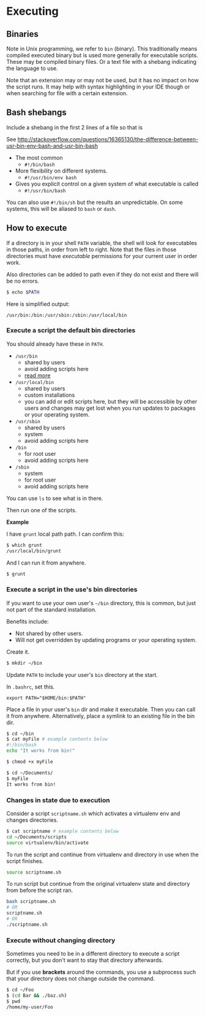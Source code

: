# Executing

## Binaries

Note in Unix programming, we refer to `bin` (binary). This traditionally means compiled executed binary but is used more generally for executable scripts. These may be compiled binary files. Or a text file with a shebang indicating the language to use. 

Note that an extension may or may not be used, but it has no impact on how the script runs. It may help with syntax highlighting in your IDE though or when searching for file with a certain extension.

## Bash shebangs

Include a shebang in the first 2 lines of a file so that is 

See http://stackoverflow.com/questions/16365130/the-difference-between-usr-bin-env-bash-and-usr-bin-bash

- The most common
    - `#!/bin/bash`
- More flexibility on different systems.
    - `#!/usr/bin/env bash`
- Gives you explicit control on a given system of what executable is called
    - `#!/usr/bin/bash`     

You can also use `#!/bin/sh` but the results an unpredictable. On some systems, this will be aliased to `bash` or `dash`.

## How to execute

If a directory is in your shell `PATH` variable, the shell will look for executables in those paths, in order from left to right. Note that the files in those directories must have _executable_ permissions for your current user in order work. 

Also directories can be added to path even if they do not exist and there will be no errors.

```sh
$ echo $PATH
```

Here is simplified output:

```
/usr/bin:/bin:/usr/sbin:/sbin:/usr/local/bin
```

### Execute a script the default bin directories

You should already have these in `PATH`.

- `/usr/bin` 
    - shared by users
    - avoid adding scripts here
    - [read more](http://www.linfo.org/bin.html)
- `/usr/local/bin` 
    - shared by users
    - custom installations
    - you can add or edit scripts here, but they will be accessible by other users and changes may get lost when you run updates to packages or your operating system.
- `/usr/sbin` 
    - shared by users
    - system
    - avoid adding scripts here
- `/bin`
  - for root user
  - avoid adding scripts here
- `/sbin` 
  - system
  - for root user
  - avoid adding scripts here

You can use `ls` to see what is in there.

Then run one of the scripts.

**Example**

I have `grunt` local path path. I can confirm this:

```sh
$ which grunt
/usr/local/bin/grunt
```

And I can run it from anywhere.

```sh
$ grunt
```

### Execute a script in the use's bin directories

If you want to use your own user's `~/bin` directory, this is common, but just not part of the standard installation. 

Benefits include:

- Not shared by other users.
- Will not get overridden by updating programs or your operating system.

Create it.

```sh
$ mkdir ~/bin
```

Update `PATH` to include your user's `bin` directory at the start.

In `.bashrc`, set this.

```
export PATH="$HOME/bin:$PATH"
```

Place a file in your user's `bin` dir and make it executable. Then you can call it from anywhere. Alternatively, place a symlink to an existing file in the bin dir.

```sh
$ cd ~/bin
$ cat myFile # example contents below
#!/bin/bash
echo "It works from bin!"

$ chmod +x myFile

$ cd ~/Documents/
$ myFile
It works from bin!
```

### Changes in state due to execution

Consider a script `scriptname.sh` which activates a virtualenv env and changes directories.

```sh
$ cat scriptname # example contents below
cd ~/Documents/scripts
source virtualenv/bin/activate
```

To run the script and continue from virtualenv and directory in use when the script finishes.

```sh
source scriptname.sh
```

To run script but continue from the original virtualenv state and directory from before the script ran.

```sh
bash scriptname.sh
# OR
scriptname.sh
# OR
./scriptname.sh
```

### Execute without changing directory

Sometimes you need to be in a different directory to execute a script correctly, but you don't want to stay that directory afterwards. 

But if you use **brackets** around the commands, you use a subprocess such that your directory does not change outside the command.

```sh
$ cd ~/Foo
$ (cd Bar && ./baz.sh)
$ pwd
/home/my-user/Foo
```
